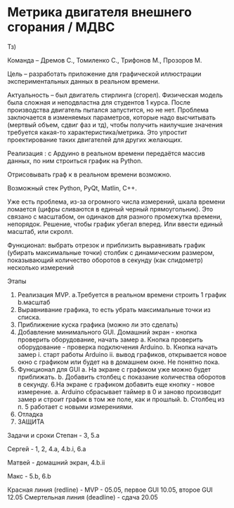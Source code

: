 # Метрика двигателя внешнего сгорания / МДВС

Тз)

Команда – Дремов С., Томиленко С., Трифонов М., Прозоров М.

Цель – разработать приложение для графической иллюстрации экспериментальных данных в реальном времени.

Актуальность – был двигатель стирлинга (сгорел). Физическая модель была сложная и неподвластна для студентов 1 курса. После производства двигатель пытался запустится, но не нет. Проблема заключается в изменяемых параметров, которые надо высчитывать (мертвый объем, сдвиг фаз и тд), чтобы получить наилучшие значения требуется какая-то характеристика/метрика. Это упростит проектирование таких двигателей для других желающих. 

Реализация : 
с Ардуино в реальном времени передаётся массив данных, по ним строиться график на Python. 

Отрисовывать граф к в реальном времени возможно.

Возможный стек Python, PyQt, Matlin, С++.

Уже есть проблема, из-за огромного числа измерений, шкала времени ломается (цифры сливаются в единый черный прямоугольник). Это связано с масштабом, он одинаков для разного промежутка времени, непорядок. Решение, чтобы график убегал вперед.  Или ввести единый масштаб, или скролл.

Функционал:
выбрать отрезок и приблизить
выравнивать график (убирать максимальные точки)
столбик с динамическим размером, показывающий количество оборотов в секунду (как спидометр)
несколько измерений


Этапы
1. Реализация MVP. 
  a.Требуется в реальном времени строить 1 график 
  b.масштаб 
2. Выравнивание графика, то есть убрать максимальные точки из списка.
3. Приближение куска графика (можно ли это сделать)
4. Добавление минимального GUI. Домашний экран - кнопка проверить оборудование, начать замер
  a. Кнопка проверить оборудование - проверка подключения Arduino. 
  b. Кнопка начать замер 
    i. старт работы Arduino
    ii. вывод графиков, открывается новое окно с графиком или будет на в домашнем окне. Не понятно пока.
5. Функционал для GUI
  a. На экране с графиком уже можно будет приближать. 
  b. Добавить столбец с показание количества оборотов в секунду.
6.На экране с графиком добавить еще кнопку - новое измерение.
  a. Arduino сбрасывает таймер в 0 и заново производит замер и строит график в том же поле, как и прошлый. 
  b. Столбец из п. 5 работает с новыми измерениями.
7. Отладка
8. ЗАЩИТА

Задачи и сроки
Степан -  3, 5.a

Сергей - 1, 2, 4.a, 4.b.i, 6.a

Матвей - домашний экран, 4.b.ii

Макс - 5.b, 6.b

Красная линия (redline) - MVP - 05.05, первое GUI 10.05, второе GUI 12.05 
Смертельная линия (deadline) - сдача 20.05 


